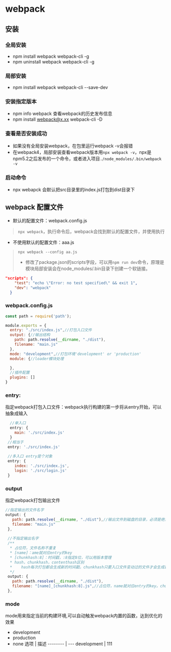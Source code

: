 # webpack
## 安装
### 全局安装
- npm install webpack webpack-cli -g
- npm uninstall webpack webpack-cli -g
### 局部安装
- npm install webpack webpack-cli --save-dev
### 安装指定版本
- npm info webpack  查看webpack的历史发布信息
- npm install webpack@x.xx webpack-cli -D
### 查看是否安装成功
- 如果没有全局安装webpack，在包里运行webpack -v会报错
- 在webpack4，局部安装查看webpack版本用`npx webpack -v`，npx是npm5.2之后发布的一个命令，或者进入项目`./node_modules/.bin/webpack -v`
### 启动命令
- npx webapck 会默认把src目录里的index.js打包到dist目录下
## webpack 配置文件
* 默认的配置文件：webpack.config.js
> `npx webpack`，执行命令后，webpack会找到默认的配置文件，并使用执行

* 不使用默认的配置文件：aaa.js
> `npx webpack --config aa.js`
>
> *  修改了package.json的scripts字段，可以用`npm run dev`命令，原理是模块局部安装会在node_modules/.bin目录下创建一个软链接。
``` json
"scripts": {
    "test": "echo \"Error: no test specified\" && exit 1",
    "dev": "webpack"
  }
```
### webpack.config.js
``` js
const path = require('path');

module.exports = {
  entry: "./src/index.js",//打包入口文件
  output: {//输出结构
    path: path.resolve(__dirname, "./dist"),
    filename: "main.js"
  },
  mode: "development",//打包环境'development' or 'production'
  module: {//loader模块处理

  },
  //插件配置
  plugins: []
}
```
### entry:
指定webpack打包入口文件：webpack执行构建的第一步将从entry开始，可以抽象成输入
``` js
  //单入口
  entry: {
  	main: './src/index.js'
  }
 //相当于 
 entry: './src/index.js'
 
 //多入口 entry是个对象
 entry: {
 	index: './src/index.js',
 	login: './src/login.js'
 }
```
 ### output
 指定webpack打包输出文件
 ``` js
 //指定输出的文件名字
 output: {
    path: path.resolve(__dirname, "./dist"),//输出文件到磁盘的目录，必须是绝对路径
    filename: "main.js"
  },
  
  //不指定输出名字
  /** 
   * 占位符，文件名称不重复
   * [name]：ame就对应entry的key
   * [chunkhash:8]：时间戳，:8指定8位，可以用版本管理
   * hash，chunkhash，contenthash区别
   * 	hash每次打包都会生成新的时间戳，chunkhash只要入口文件变动过的文件才会生成新的时间戳，contenthash
   */
  output: {
    path: path.resolve(__dirname, "./dist"),
    filename: "[name]_[chunkhash:8].js",//占位符，name就对应entry的key。chunkhash是时间戳，:8指定8位，可以用版本管理,hash chunkhash contenthash区别，
  },
 ```
 ### mode
 mode用来指定当前的构建环境,可以自动触发webpack内置的函数，达到优化的效果
 * development
 * production
 * none
 选项 | 描述
 -------- | ---
 development | 111